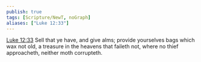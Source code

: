 ```yaml
---
publish: true
tags: [Scripture/NewT, noGraph]
aliases: ["Luke 12:33"]
---
```

[Luke 12:33](https://churchofjesuschrist.org/study/scriptures/nt/luke/12?lang=eng&id=p33#p33) Sell that ye have, and give alms; provide yourselves bags which wax not old, a treasure in the heavens that faileth not, where no thief approacheth, neither moth corrupteth.
